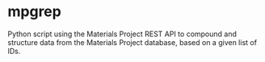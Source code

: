 # mpgrep
Python script using the Materials Project REST API to compound and structure data from the Materials Project database, based on a given list of IDs. 
